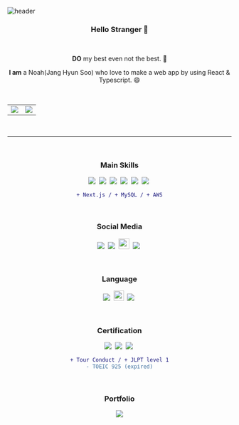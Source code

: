 
![header](https://capsule-render.vercel.app/api?type=slice&color=D5E5FA)

### <div align="center">Hello Stranger 👋 </div>

<br/>

<div align="center">

**DO** my best even not the best. 🏃

**I am** a Noah(Jang Hyun Soo) who love to make a web app by using React & Typescript. 😄
  
</div>

<br/>

<table align="center">
  <tr>
    <td valign="top"><img align="top" src="https://github-readme-stats.vercel.app/api?username=noah071610&show_icons=true&hide_border=true" />
    <td valign="top"><img align="top" src="https://github-readme-stats.vercel.app/api/top-langs/?username=noah071610&layout=compact&hide_border=true"/>
  </tr>
</table>

<br/>


---

<br/>

<div align="center">
	
### Main Skills
  
<img src="https://img.shields.io/badge/HTML5-E34F26?style=flat&logo=HTML5&logoColor=white"/>&nbsp;
<img src="https://img.shields.io/badge/CSS3-1572B6?style=flat&logo=CSS3&logoColor=white"/>&nbsp; 
<img src="https://img.shields.io/badge/JavaScript-F7DF1E?style=flat&logo=JavaScript&logoColor=white"/>&nbsp;
<img src="https://img.shields.io/badge/TypeScript-3178C6?style=flat&logo=TypeScript&logoColor=white"/>&nbsp;
<img src="https://img.shields.io/badge/React-61DAFB?style=flat&logo=React&logoColor=white"/>&nbsp;
<img src="https://img.shields.io/badge/Node.js-339933?style=flat&logo=node-dot-js&logoColor=white"/>&nbsp;

```diff
+ Next.js / + MySQL / + AWS
```
	
<br/>
	
### Social Media

<a href="https://github.com/noah071610" target="_blank"><img src="https://image.flaticon.com/icons/png/24/25/25657.png"/></a>&nbsp;
<a href="https://www.instagram.com/salmonchobab" target="_blank"><img src="https://image.flaticon.com/icons/png/24/1409/1409946.png"/></a>&nbsp;
<a href="https://velog.io/@noah071610" target="_blank"><img width="24px" src="https://api.faviconkit.com/velog.io/144"/></a>&nbsp;
<a href="mailto:noah071610@naver.com"><img src="https://image.flaticon.com/icons/png/24/552/552486.png"/></a>&nbsp;
	
<br/>
	
### Language

<img src="https://image.flaticon.com/icons/png/24/197/197582.png" />&nbsp;
<img width="23" src="https://image.flaticon.com/icons/png/24/197/197484.png" />&nbsp;
<img src="https://image.flaticon.com/icons/png/24/197/197604.png" />&nbsp;
	
<br/>
	
### Certification

<img src="https://img.shields.io/badge/Engineer_Information-000000?style=flat"/>&nbsp;
<img src="https://img.shields.io/badge/English_Interpreter-1572B6?style=flat"/>&nbsp;
<img src="https://img.shields.io/badge/Japanese_Interpreter-E34F26?style=flat"/>&nbsp;

```diff
+ Tour Conduct / + JLPT level 1
- TOEIC 925 (expired)
```
	
<br/>
	
### Portfolio
	
<a href="https://noahworld.site/portfolio"><img src="https://img.shields.io/badge/View_Portfolio-D5E5FA?style=for-the-badge"/></a>
	
</div>

<br/>
<br/>
<br/>
<br/>
<br/>


